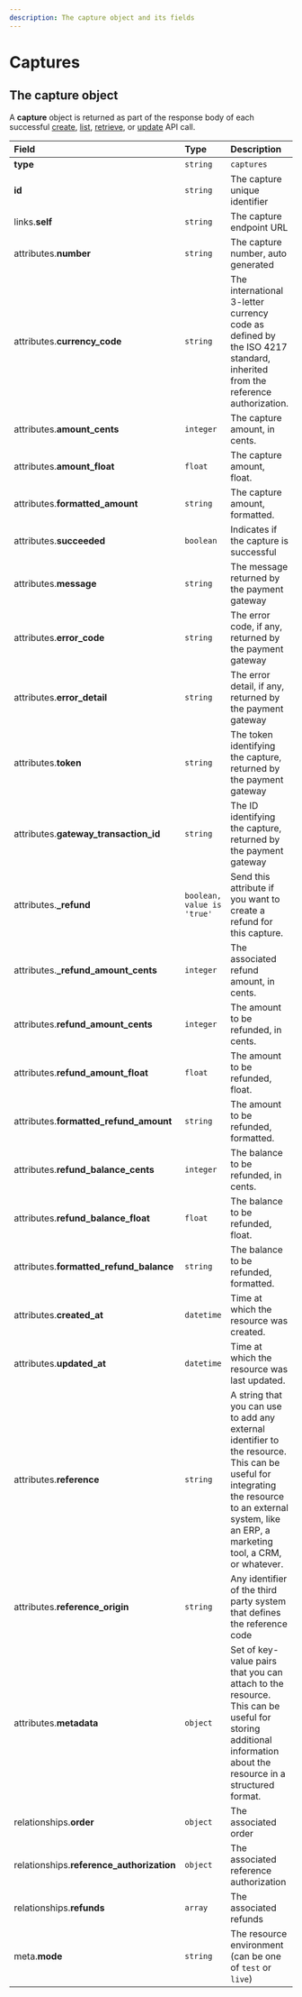 ```yaml
---
description: The capture object and its fields
---
```


# Captures

## The capture object

A **capture** object is returned as part of the response body of each successful [create](https://docs.commercelayer.io/api/resources/captures/create_capture), [list](https://docs.commercelayer.io/api/resources/captures/list_captures), [retrieve](https://docs.commercelayer.io/api/resources/captures/retrieve_capture), or [update](https://docs.commercelayer.io/api/resources/captures/update_capture) API call.

| Field | Type | Description |
| :--- | :--- | :--- |
| **type** | `string` | `captures` |
| **id** | `string` | The capture unique identifier |
| links.**self** | `string` | The capture endpoint URL |
| attributes.**number** | `string` | The capture number, auto generated |
| attributes.**currency\_code** | `string` | The international 3-letter currency code as defined by the ISO 4217 standard, inherited from the reference authorization. |
| attributes.**amount\_cents** | `integer` | The capture amount, in cents. |
| attributes.**amount\_float** | `float` | The capture amount, float. |
| attributes.**formatted\_amount** | `string` | The capture amount, formatted. |
| attributes.**succeeded** | `boolean` | Indicates if the capture is successful |
| attributes.**message** | `string` | The message returned by the payment gateway |
| attributes.**error\_code** | `string` | The error code, if any, returned by the payment gateway |
| attributes.**error\_detail** | `string` | The error detail, if any, returned by the payment gateway |
| attributes.**token** | `string` | The token identifying the capture, returned by the payment gateway |
| attributes.**gateway\_transaction\_id** | `string` | The ID identifying the capture, returned by the payment gateway |
| attributes.**\_refund** | `boolean, value is 'true'` | Send this attribute if you want to create a refund for this capture. |
| attributes.**\_refund\_amount\_cents** | `integer` | The associated refund amount, in cents. |
| attributes.**refund\_amount\_cents** | `integer` | The amount to be refunded, in cents. |
| attributes.**refund\_amount\_float** | `float` | The amount to be refunded, float. |
| attributes.**formatted\_refund\_amount** | `string` | The amount to be refunded, formatted. |
| attributes.**refund\_balance\_cents** | `integer` | The balance to be refunded, in cents. |
| attributes.**refund\_balance\_float** | `float` | The balance to be refunded, float. |
| attributes.**formatted\_refund\_balance** | `string` | The balance to be refunded, formatted. |
| attributes.**created\_at** | `datetime` | Time at which the resource was created. |
| attributes.**updated\_at** | `datetime` | Time at which the resource was last updated. |
| attributes.**reference** | `string` | A string that you can use to add any external identifier to the resource. This can be useful for integrating the resource to an external system, like an ERP, a marketing tool, a CRM, or whatever. |
| attributes.**reference\_origin** | `string` | Any identifier of the third party system that defines the reference code |
| attributes.**metadata** | `object` | Set of key-value pairs that you can attach to the resource. This can be useful for storing additional information about the resource in a structured format. |
| relationships.**order** | `object` | The associated order |
| relationships.**reference\_authorization** | `object` | The associated reference authorization |
| relationships.**refunds** | `array` | The associated refunds |
| meta.**mode** | `string` | The resource environment \(can be one of `test` or `live`\) |

